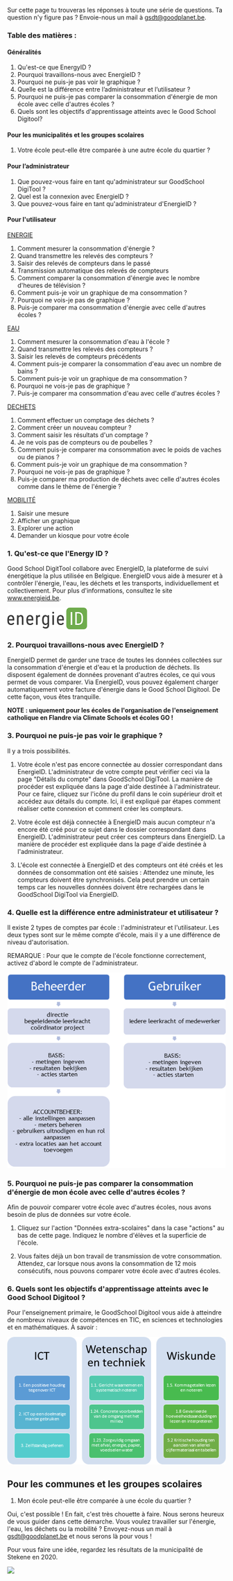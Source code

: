Sur cette page tu trouveras les réponses à toute une série de questions. Ta question n'y figure pas ? Envoie-nous un mail à gsdt@goodplanet.be.

### Table des matières :

#### Généralités
1. Qu'est-ce que EnergyID ? 
2. Pourquoi travaillons-nous avec EnergieID ?
3. Pourquoi ne puis-je pas voir le graphique ?
4. Quelle est la différence entre l’administrateur et l’utilisateur ?   
5. Pourquoi ne puis-je pas comparer la consommation d'énergie de mon école avec celle d'autres écoles ?
6. Quels sont les objectifs d'apprentissage atteints avec le Good School Digitool?

#### Pour les municipalités et les groupes scolaires
1. Votre école peut-elle être comparée à une autre école du quartier ?

#### Pour l’administrateur
1. Que pouvez-vous faire en tant qu'administrateur sur GoodSchool DigiTool ?
2. Quel est la connexion avec EnergieID ?
3. Que pouvez-vous faire en tant qu'administrateur d'EnergieID ?

#### Pour l'utilisateur

[ENERGIE](https://www.goodschooldigitool.be/faq#energy)

1. Comment mesurer la consommation d'énergie ? 
2. Quand transmettre les relevés des compteurs ?
3. Saisir des relevés de compteurs dans le passé 
4. Transmission automatique des relevés de compteurs
5. Comment comparer la consommation d'énergie avec le nombre d'heures de télévision ? 
6. Comment puis-je voir un graphique de ma consommation ? 
7. Pourquoi ne vois-je pas de graphique ? 
8. Puis-je comparer ma consommation d'énergie avec celle d'autres écoles ? 



[EAU](https://www.goodschooldigitool.be/faq#water)

1. Comment mesurer la consommation d'eau à l'école ?
2. Quand transmettre les relevés des compteurs ?
3. Saisir les relevés de compteurs précédents
4. Comment puis-je comparer la consommation d'eau avec un nombre de bains ?
5. Comment puis-je voir un graphique de ma consommation ?
6. Pourquoi ne vois-je pas de graphique ?
7. Puis-je comparer ma consommation d'eau avec celle d'autres écoles ?



[DECHETS](https://www.goodschooldigitool.be/faq#waste)

1. Comment effectuer un comptage des déchets ?
2. Comment créer un nouveau compteur ?
3. Comment saisir les résultats d'un comptage ?
4. Je ne vois pas de compteurs ou de poubelles ?
5. Comment puis-je comparer ma consommation avec le poids de vaches ou de pianos ?
6. Comment puis-je voir un graphique de ma consommation ?
7. Pourquoi ne vois-je pas de graphique ?
8. Puis-je comparer ma production de déchets avec celle d'autres écoles comme dans le thème de l'énergie ?



[MOBILITÉ](https://www.goodschooldigitool.be/faq#mobility)

1. Saisir une mesure
2. Afficher un graphique
4. Explorer une action
5. Demander un kiosque pour votre école


### 1. Qu'est-ce que l'Energy ID ? 

Good School DigitTool collabore avec EnergieID, la plateforme de suivi énergétique la plus utilisée en Belgique. EnergieID vous aide à mesurer et à contrôler l'énergie, l'eau, les déchets et les transports, individuellement et collectivement. Pour plus d'informations, consultez le site www.energieid.be. 

![](https://github.com/GoodPlanetBelgium/text_GSDT/raw/main/images/energie%20ID%20logo.png)

### 2. Pourquoi travaillons-nous avec EnergieID ?

EnergieID permet de garder une trace de toutes les données collectées sur la consommation d'énergie et d'eau et la production de déchets. Ils disposent également de données provenant d'autres écoles, ce qui vous permet de vous comparer. Via EnergieID, vous pouvez également charger automatiquement votre facture d'énergie dans le Good School Digitool. De cette façon, vous êtes tranquille.

**NOTE : uniquement pour les écoles de l'organisation de l'enseignement catholique en Flandre via Climate Schools et écoles GO !**

### 3. Pourquoi ne puis-je pas voir le graphique ?

Il y a trois possibilités.

1) Votre école n'est pas encore connectée au dossier correspondant dans EnergieID. L'administrateur de votre compte peut vérifier ceci via la page "Détails du compte" dans GoodSchool DigiTool. La manière de procéder est expliquée dans la page d'aide destinée à l'administrateur. Pour ce faire, cliquez sur l'icône du profil dans le coin supérieur droit et accédez aux détails du compte. Ici, il est expliqué par étapes comment réaliser cette connexion et comment créer les compteurs.  

2) Votre école est déjà connectée à EnergieID mais aucun compteur n'a encore été créé pour ce sujet dans le dossier correspondant dans EnergieID. L'administrateur peut créer ces compteurs dans EnergieID. La manière de procéder est expliquée dans la page d'aide destinée à l'administrateur.

3) L'école est connectée à EnergieID et des compteurs ont été créés et les données de consommation ont été saisies : Attendez une minute, les compteurs doivent être synchronisés. Cela peut prendre un certain temps car les nouvelles données doivent être rechargées dans le GoodSchool DigiTool via EnergieID.

### 4. Quelle est la différence entre administrateur et utilisateur ?   

Il existe 2 types de comptes par école : l'administrateur et l'utilisateur. Les deux types sont sur le même compte d'école, mais il y a une différence de niveau d'autorisation. 

REMARQUE : Pour que le compte de l'école fonctionne correctement, activez d'abord le compte de l'administrateur.  

![](https://github.com/GoodPlanetBelgium/text_GSDT/raw/main/images/gebruiker%20beheerder.png)

### 5. Pourquoi ne puis-je pas comparer la consommation d'énergie de mon école avec celle d'autres écoles ?

Afin de pouvoir comparer votre école avec d'autres écoles, nous avons besoin de plus de données sur votre école.

1.	Cliquez sur l'action "Données extra-scolaires" dans la case "actions" au bas de cette page. Indiquez le nombre d'élèves et la superficie de l'école.

2.	Vous faites déjà un bon travail de transmission de votre consommation. Attendez, car lorsque nous avons la consommation de 12 mois consécutifs, nous pouvons comparer votre école avec d'autres écoles.

### 6. Quels sont les objectifs d'apprentissage atteints avec le Good School Digitool ?

Pour l'enseignement primaire, le GoodSchool Digitool vous aide à atteindre de nombreux niveaux de compétences en TIC, en sciences et technologies et en mathématiques. À savoir :

![](https://github.com/GoodPlanetBelgium/text_GSDT/raw/main/images/leerdoelen%20basisonderwijs.png)

## Pour les communes et les groupes scolaires

1. Mon école peut-elle être comparée à une école du quartier ?

Oui, c'est possible ! En fait, c'est très chouette à faire. Nous serons heureux de vous guider dans cette démarche. Vous voulez travailler sur l'énergie, l'eau, les déchets ou la mobilité ? Envoyez-nous un mail à gsdt@goodplanet.be et nous serons là pour vous !

Pour vous faire une idée, regardez les résultats de la municipalité de Stekene en 2020.

![](https://github.com/GoodPlanetBelgium/text_GSDT/raw/main/images/mobilit%C3%A9%20stekene.png)

